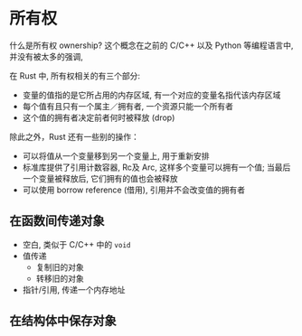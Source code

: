 # 所有权

什么是所有权 ownership? 这个概念在之前的 C/C++ 以及 Python 等编程语言中, 并没有被太多的强调,

在 Rust 中, 所有权相关的有三个部分:

- 变量的值指的是它所占用的内存区域, 有一个对应的变量名指代该内存区域
- 每个值有且只有一个属主／拥有者, 一个资源只能一个所有者
- 这个值的拥有者决定前者何时被释放 (drop)

除此之外，Rust 还有一些别的操作：

- 可以将值从一个变量移到另一个变量上, 用于重新安排
- 标准库提供了引用计数容器, Rc及 Arc, 这样多个变量可以拥有一个值; 当最后一个变量被释放后, 它们拥有的值也会被释放
- 可以使用 borrow reference (借用), 引用并不会改变值的拥有者

## 在函数间传递对象

- 空白, 类似于 C/C++ 中的 `void`
- 值传递
    - 复制旧的对象
    - 转移旧的对象
- 指针/引用, 传递一个内存地址

## 在结构体中保存对象